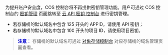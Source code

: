为提升账户安全度，COS 控制台将不再提供密钥管理功能。用户可通过 COS 控制台的 [密钥管理](https://console.qcloud.com/cos4/secret) 页面跳转至 [云 API 密钥 控制台](https://console.qcloud.com/capi) 进行密钥管理。
- 若存储桶的默认域名中包含 125 开头的 APPID，请使用 API 密钥；
- 若存储桶的默认域名中包含 100 开头的项目 ID，请使用项目密钥。

> <font color="#0000cc">**注意：** </font>
> 存储桶的默认域名可通过 [对象存储控制台](https://console.qcloud.com/cos4) 对应存储桶的域名管理页面查看。